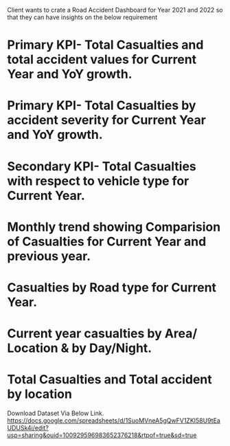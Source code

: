 Client wants to crate a Road Accident Dashboard for Year 2021 and 2022 so that they can have insights on the below requirement

# Primary KPI- Total  Casualties and total accident values for Current Year and YoY growth.
# Primary KPI- Total  Casualties by accident severity for Current Year and YoY growth.
# Secondary KPI- Total  Casualties with respect to vehicle type for  Current Year.
# Monthly trend showing Comparision of Casualties for Current Year and previous year.
# Casualties by Road type for Current Year.
# Current year casualties by Area/ Location & by Day/Night.
# Total Casualties and Total accident by location 


Download Dataset Via Below Link.
https://docs.google.com/spreadsheets/d/1SuoMVneA5gQwFV1ZKI58U9tEaUDUSk4i/edit?usp=sharing&ouid=100929596983652376218&rtpof=true&sd=true